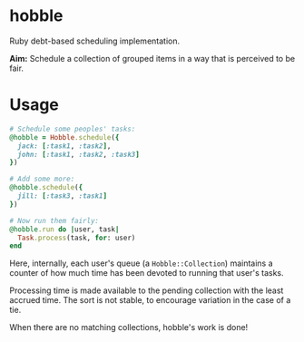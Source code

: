 hobble
======

Ruby debt-based scheduling implementation.

**Aim:** Schedule a collection of grouped items in a way that is perceived to be fair.

Usage
=====

```ruby
# Schedule some peoples' tasks:
@hobble = Hobble.schedule({
  jack: [:task1, :task2],
  john: [:task1, :task2, :task3]
})

# Add some more:
@hobble.schedule({
  jill: [:task3, :task1]
})

# Now run them fairly:
@hobble.run do |user, task|
  Task.process(task, for: user)
end
```

Here, internally, each user's queue (a `Hobble::Collection`) maintains
a counter of how much time has been devoted to running that user's tasks.

Processing time is made available to the pending collection with the least
accrued time. The sort is not stable, to encourage variation in the case of a tie.

When there are no matching collections, hobble's work is done!
